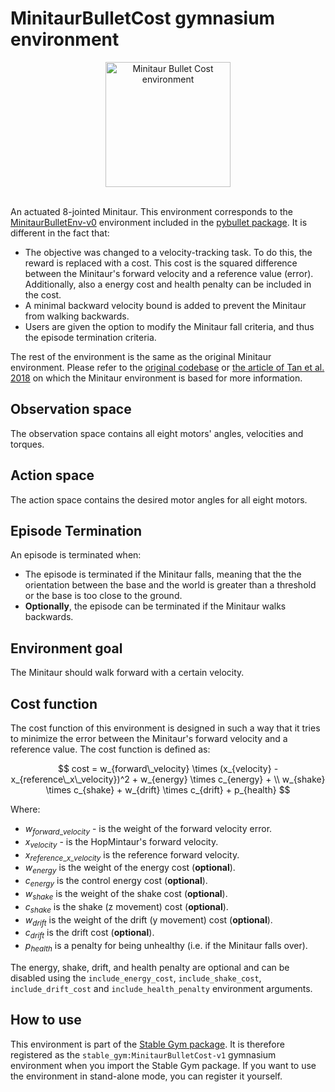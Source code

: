 # MinitaurBulletCost gymnasium environment

<div align="center">
    <img src="https://github.com/rickstaa/stable-gym/assets/17570430/541b3e99-a4f3-44af-a3e4-8b9b478a54b9" alt="Minitaur Bullet Cost environment" width="200px">
</div>
</br>

An actuated 8-jointed Minitaur. This environment corresponds to the [MinitaurBulletEnv-v0](https://github.com/bulletphysics/bullet3/blob/master/examples/pybullet/gym/pybullet_envs/bullet/minitaur_gym_env.py) environment included in the [pybullet package](https://pybullet.org/). It is different in the fact that:

*   The objective was changed to a velocity-tracking task. To do this, the
    reward is replaced with a cost. This cost is the squared difference between
    the Minitaur's forward velocity and a reference value (error). Additionally,
    also a energy cost and health penalty can be included in the cost.
*   A minimal backward velocity bound is added to prevent the Minitaur from
    walking backwards.
*   Users are given the option to modify the Minitaur fall criteria, and thus
    the episode termination criteria.

The rest of the environment is the same as the original Minitaur environment. Please refer to the [original codebase](https://github.com/bulletphysics/bullet3/blob/master/examples/pybullet/gym/pybullet_envs/bullet/minitaur_gym_env.py) or [the article of Tan et al. 2018](https://arxiv.org/abs/1804.10332) on which the Minitaur environment is based for more information.

## Observation space

The observation space contains all eight motors' angles, velocities and torques.

## Action space

The action space contains the desired motor angles for all eight motors.

## Episode Termination

An episode is terminated when:

*   The episode is terminated if the Minitaur falls, meaning that the
    the orientation between the base and the world is greater than a threshold or
    the base is too close to the ground.
*   **Optionally**, the episode can be terminated if the Minitaur walks backwards.

## Environment goal

The Minitaur should walk forward with a certain velocity.

## Cost function

The cost function of this environment is designed in such a way that it tries to minimize the error between the Minitaur's forward velocity and a reference value. The cost function is defined as:

$$
cost = w_{forward\_velocity} \times (x_{velocity} - x_{reference\_x\_velocity})^2 + w_{energy} \times c_{energy} + \\
w_{shake} \times c_{shake} + w_{drift} \times c_{drift} + p_{health}
$$

Where:

*   $w_{forward\_velocity}$ - is the weight of the forward velocity error.
*   $x_{velocity}$ - is the HopMintaur's forward velocity.
*   $x_{reference\_x\_velocity}$ is the reference forward velocity.
*   $w_{energy}$ is the weight of the energy cost (**optional**).
*   $c_{energy}$ is the control energy cost (**optional**).
*   $w_{shake}$ is the weight of the shake cost (**optional**).
*   $c_{shake}$ is the shake (z movement) cost (**optional**).
*   $w_{drift}$ is the weight of the drift (y movement) cost (**optional**).
*   $c_{drift}$ is the drift cost (**optional**).
*   $p_{health}$ is a penalty for being unhealthy (i.e. if the Minitaur falls over).

The energy, shake, drift, and health penalty are optional and can be disabled using the `include_energy_cost`, `include_shake_cost`, `include_drift_cost` and `include_health_penalty` environment arguments.

## How to use

This environment is part of the [Stable Gym package](https://github.com/rickstaa/stable-gym). It is therefore registered as the `stable_gym:MinitaurBulletCost-v1` gymnasium environment when you import the Stable Gym package. If you want to use the environment in stand-alone mode, you can register it yourself.

